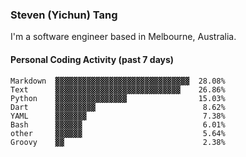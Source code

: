 ### Steven (Yichun) Tang

I'm a software engineer based in Melbourne, Australia.

#### Personal Coding Activity (past 7 days)
```
Markdown  ▓▓▓▓▓▓▓▓▓▓▓▓▓▓▓▓▓▓▓▓▓▓▓▓▓▓▓▓▓▓  28.08%
Text      ▓▓▓▓▓▓▓▓▓▓▓▓▓▓▓▓▓▓▓▓▓▓▓▓▓▓▓▓    26.86%
Python    ▓▓▓▓▓▓▓▓▓▓▓▓▓▓▓▓                15.03%
Dart      ▓▓▓▓▓▓▓▓▓                        8.62%
YAML      ▓▓▓▓▓▓▓                          7.38%
Bash      ▓▓▓▓▓▓                           6.01%
other     ▓▓▓▓▓▓                           5.64%
Groovy    ▓▓                               2.38%
```
